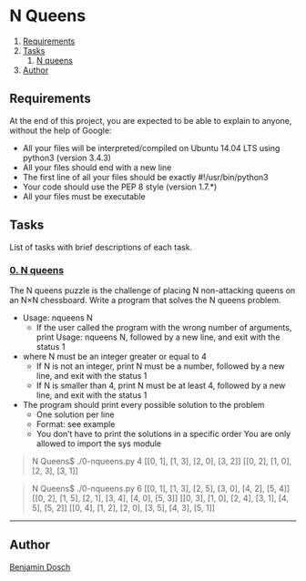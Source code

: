 # N Queens

1. [Requirements](#requirements)
2. [Tasks](#tasks)
	1. [N queens](#0-n-queens)
3. [Author](#author)

## Requirements
At the end of this project, you are expected to be able to explain to anyone, without the help of Google:

* All your files will be interpreted/compiled on Ubuntu 14.04 LTS using python3 (version 3.4.3)
* All your files should end with a new line
* The first line of all your files should be exactly #!/usr/bin/python3
* Your code should use the PEP 8 style (version 1.7.*)
* All your files must be executable

## Tasks
List of tasks with brief descriptions of each task.

### [0. N queens](https://github.com/BenDoschGit/holbertonschool-interview/blob/main/0x0C-nqueens/0-nqueens.py "0. N queens")

The N queens puzzle is the challenge of placing N non-attacking queens on an N×N chessboard. Write a program that solves the N queens problem.

* Usage: nqueens N
	* If the user called the program with the wrong number of arguments, print Usage: nqueens N, followed by a new line, and exit with the status 1
* where N must be an integer greater or equal to 4
	* If N is not an integer, print N must be a number, followed by a new line, and exit with the status 1
	* If N is smaller than 4, print N must be at least 4, followed by a new line, and exit with the status 1
* The program should print every possible solution to the problem
	* One solution per line
	* Format: see example
	* You don’t have to print the solutions in a specific order
You are only allowed to import the sys module

>N Queens$ ./0-nqueens.py 4
>[[0, 1], [1, 3], [2, 0], [3, 2]]
>[[0, 2], [1, 0], [2, 3], [3, 1]]

>N Queens$ ./0-nqueens.py 6
>[[0, 1], [1, 3], [2, 5], [3, 0], [4, 2], [5, 4]]
>[[0, 2], [1, 5], [2, 1], [3, 4], [4, 0], [5, 3]]
>[[0, 3], [1, 0], [2, 4], [3, 1], [4, 5], [5, 2]]
>[[0, 4], [1, 2], [2, 0], [3, 5], [4, 3], [5, 1]]

---

## Author

[Benjamin Dosch](https://github.com/BenDoschGit)
